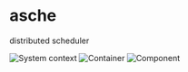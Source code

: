 # asche
distributed scheduler

![System context](http://www.plantuml.com/plantuml/proxy?cache=no&src=https://abslib.github.io/asche/c4_system_context.puml)
![Container](http://www.plantuml.com/plantuml/proxy?cache=no&src=https://abslib.github.io/asche/c4_container.puml)
![Component](http://www.plantuml.com/plantuml/proxy?cache=no&src=https://abslib.github.io/asche/c4_component.puml)
